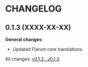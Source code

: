 CHANGELOG
=========


0.1.3 (XXXX-XX-XX)
------------------

**General changes**:

* Updated Flarum core translations.


All changes: [v0.1.2...v0.1.3](https://github.com/flarum-lang/latvian/compare/v0.1.2...v0.1.3).



